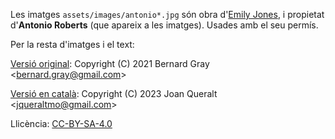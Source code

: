 Les imatges `assets/images/antonio*.jpg` són obra d'[Emily Jones](https://www.instagram.com/echojulietdj/), i propietat d'**Antonio Roberts** (que apareix a les imatges). Usades amb el seu permís.

Per la resta d'imatges i el text:

  [Versió original](https://decoded.livecode.au/#/):
  Copyright (C) 2021 Bernard Gray \<bernard.gray@gmail.com\>

  [Versió en català](/):
  Copyright (C) 2023 Joan Queralt \<jqueraltmo@gmail.com\>

  Llicència: [CC-BY-SA-4.0](https://creativecommons.org/licenses/by-sa/4.0/)
